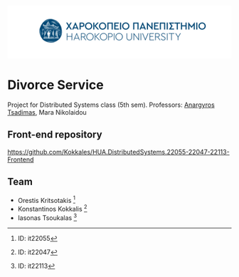 ![Logo](/.readmeFiles/logos/HUA_Logo_Blue.png)

# Divorce Service

Project for Distributed Systems class (5th sem). Professors: [Anargyros Tsadimas](https://github.com/tsadimas), Mara Nikolaidou

## Front-end repository
https://github.com/Kokkales/HUA.DistributedSystems.22055-22047-22113-Frontend

## Team

- Orestis Kritsotakis [^1]
- Konstantinos Kokkalis [^2]
- Iasonas Tsoukalas [^3]


[^1]: ID: it22055
[^2]: ID: it22047
[^3]: ID: it22113
